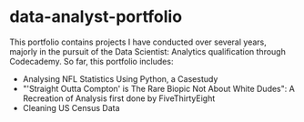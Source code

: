 # data-analyst-portfolio

This portfolio contains projects I have conducted over several years, majorly in the pursuit of the Data Scientist: Analytics qualification through Codecademy. So far, this portfolio includes:
  * Analysing NFL Statistics Using Python, a Casestudy
  * "'Straight Outta Compton' is The Rare Biopic Not About White Dudes": A Recreation of Analysis first done by FiveThirtyEight
  * Cleaning US Census Data
